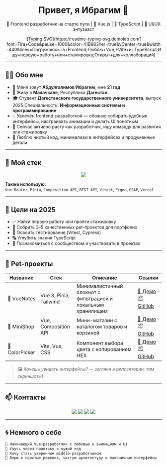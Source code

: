 <h1 align="center">Привет, я Ибрагим 👋</h1>
<p align="center">
  🚀 Frontend разработчик на старте пути | 🍃 Vue.js | 🧪 TypeScript | 🎨 UI/UX энтузиаст
</p>

<div align="center">
![Typing SVG](https://readme-typing-svg.demolab.com?font=Fira+Code&pause=1000&color=41B883&center=true&vCenter=true&width=440&lines=Погружаюсь+в+Frontend;Люблю+Vue,+Vite+и+TypeScript;Ищу+первую+работу+или+стажировку;Открыт+для+коллабораций)
</div>


---

## 🧍‍♂️ Обо мне

- 👋 Меня зовут **Абдулгалимов Ибрагим**, мне **21 год**
- 📍 Живу в **Махачкале**, Республика **Дагестан**
- 🎓 Студент **Дагестанского государственного университета**, выпуск 2025  Специальность: **Информационные системы и программирование**
- 💡 Увлечён frontend-разработкой — обожаю собирать удобные интерфейсы, настраивать анимации и делать UI понятным
- 🌱 Сейчас активно расту как разработчик, ищу команду для развития или стажировку
- 🎯 Люблю чистый код, минимализм в интерфейсах и продуманные детали

---

## 🧰 Мой стек

<div align="center">
  <img src="https://skillicons.dev/icons?i=vue,ts,js,html,css,vite,tailwind,git,figma" />
</div>

**Также использую:**  
`Vue Router`, `Pinia`, `Composition API`, `REST API`, `Vitest`, `Figma`, `GSAP`, `Vercel`

---

## 🎯 Цели на 2025

- ✅ Найти первую работу или пройти стажировку
- 🎨 Собрать 3–5 качественных pet-проектов для портфолио
- 🧪 Освоить тестирование (Vitest, Cypress)
- 🔠 Углубить знания TypeScript
- 🤝 Познакомиться с сообществом и участвовать в проектах

---

## 📂 Pet-проекты

| Название | Стек | Описание | Ссылки |
|----------|------|----------|--------|
| 📓 VueNotes | Vue 3, Pinia, Tailwind | Минималистичный блокнот с фильтрацией и локальным хранилищем | [🔗 Демо](https://your-demo-link.com) · [📦 GitHub](https://github.com/yourusername/vuenotes) |
| 🛒 MiniShop | Vue, Composition API | Мини-магазин с каталогом товаров и корзиной | [🔗 Демо](https://your-demo-link.com) · [📦 GitHub](https://github.com/yourusername/minishop) |
| 🎨 ColorPicker | Vite, Vue, CSS | Компонент выбора цвета с копированием HEX | [🔗 Демо](https://your-demo-link.com) · [📦 GitHub](https://github.com/yourusername/colorpicker) |

> 🖼 *Хочешь увидеть интерфейсы? — загляни в репозитории, там скриншоты!*

---

## 📫 Контакты

<p align="center">
  <a href="https://t.me/yourhandle"><img src="https://img.shields.io/badge/Telegram-41B883?style=for-the-badge&logo=telegram&logoColor=white"/></a>
  <a href="mailto:your.email@example.com"><img src="https://img.shields.io/badge/Email-35495E?style=for-the-badge&logo=gmail&logoColor=white"/></a>
  <a href="https://wa.me/yourwhatsapplink"><img src="https://img.shields.io/badge/WhatsApp-25D366?style=for-the-badge&logo=whatsapp&logoColor=white"/></a>
  <a href="https://www.instagram.com/yourinsta"><img src="https://img.shields.io/badge/Instagram-E4405F?style=for-the-badge&logo=instagram&logoColor=white"/></a>
</p>

---

## 🌀 Немного о себе

```txt
👶 Начинающий Vue-разработчик с любовью к анимациям и UI
🧠 Учусь через практику и чужой код
🎯 Хочу стать уверенным middle-разработчиком
💚 Верю в простые решения, чистую архитектуру и лаконичные интерфейсы